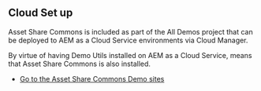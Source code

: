 ## Cloud Set up

Asset Share Commons is included as part of the All Demos project that can be deployed to AEM as a Cloud Service environments via Cloud Manager.

By virtue of having Demo Utils installed on AEM as a Cloud Service, means that Asset Share Commons is also installed.

* [Go to the Asset Share Commons Demo sites](/sites.html/content/asset-share-commons/en)

